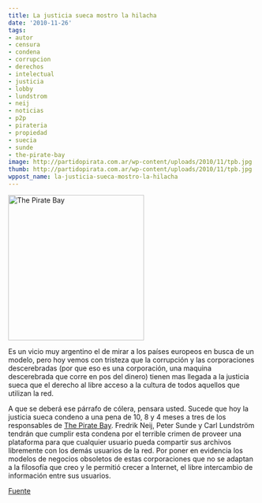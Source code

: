 ```yaml
---
title: La justicia sueca mostro la hilacha
date: '2010-11-26'
tags:
- autor
- censura
- condena
- corrupcion
- derechos
- intelectual
- justicia
- lobby
- lundstrom
- neij
- noticias
- p2p
- pirateria
- propiedad
- suecia
- sunde
- the-pirate-bay
image: http://partidopirata.com.ar/wp-content/uploads/2010/11/tpb.jpg
thumb: http://partidopirata.com.ar/wp-content/uploads/2010/11/tpb.jpg
wppost_name: la-justicia-sueca-mostro-la-hilacha
---
```


<img class="alignleft" src="http://partidopirata.com.ar/wp-content/uploads/2010/11/tpb.jpg" alt="The Pirate Bay" width="275" height="295" />

Es un vicio muy argentino el de mirar a los países europeos en busca de un modelo, pero hoy vemos con tristeza que la corrupción y las corporaciones descerebradas (por que eso es una corporación, una maquina descerebrada que corre en pos del dinero) tienen mas llegada a la justicia sueca que el derecho al libre acceso a la cultura de todos aquellos que utilizan la red.

A que se deberá ese párrafo de cólera, pensara usted. Sucede que hoy la justicia sueca condeno a una pena de 10, 8 y 4 meses a tres de los responsables de <a href="http://thepiratebay.org/" target="_blank">The Pirate Bay</a>. Fredrik Neij, Peter Sunde y Carl Lundström tendrán que cumplir esta condena por el terrible crimen de proveer una plataforma para que cualquier usuario pueda compartir sus archivos libremente con los demás usuarios de la red. Por poner en evidencia los modelos de negocios obsoletos de estas corporaciones que no se adaptan a la filosofía que creo y le permitió crecer a Internet, el libre intercambio de información entre sus usuarios.

<a href="http://noticias.terra.com.ar/internacionales/suecia-ratifica-la-condena-a-the-pirate-bay-por-violar-derechos-de-autor,119ebc993d88c210VgnVCM10000098f154d0RCRD.html" target="_blank">Fuente</a>
